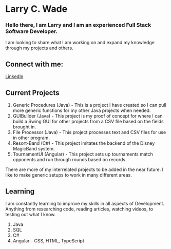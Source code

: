 # Larry C. Wade
### Hello there, I am Larry and I am an experienced Full Stack Software Developer.
I am looking to share what I am working on and expand my knowledge through my projects and others.

## Connect with me:

<a href = "https://www.linkedin.com/in/larry-wade-61125984/">LinkedIn</a>

## Current Projects
1. Generic Procedures  (Java) - This is a project I have created so I can pull more generic functions for my other Java projects when needed.
2. GUIBuilder (Java) - This project is my proof of concept for where I can build a Swing GUI for other projects from a CSV file based on the fields brought in.
3. File Processor (Java) - This project processes text and CSV files for use in other program.
4. Resort-Band (C#) - This project imitates the backend of the Disney MagicBand system.
5. TournamentUI (Angular) - This project sets up tournaments match opponents and run through rounds based on records.

There are more of my interrelated projects to be added in the near future.  I like to make generic setups to work in many different areas.

## Learning
I am constantly learning to improve my skills in all aspects of Development.  Anything from researching code, reading articles, watching videos, to testing out what I know.
1. Java
2. SQL
3. C#
4. Angular - CSS, HTML, TypeScript

<!--
**androfrost/androfrost** is a ✨ _special_ ✨ repository because its `README.md` (this file) appears on your GitHub profile.

Here are some ideas to get you started:

- 🔭 I’m currently working on ...
- 🌱 I’m currently learning ...
- 👯 I’m looking to collaborate on ...
- 🤔 I’m looking for help with ...
- 💬 Ask me about ...
- 📫 How to reach me: ...
- 😄 Pronouns: ...
- ⚡ Fun fact: ...
-->
